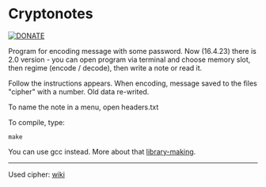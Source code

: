 # Cryptonotes

[![DONATE](https://vl-rw.github.io/my_site/program/icon.png)](https://vl-rw.github.io/my_site/donate/index.html)

Program for encoding message with some password. Now (16.4.23) there
is 2.0 version - you can open program via terminal and choose memory
slot, then regime (encode / decode), then write a note or read it.

Follow the instructions appears. When encoding, message saved to 
the files "cipher" with a number. Old data re-writed.

To name the note in a menu, open headers.txt

To compile, type:
```
make
```

You can use gcc instead. More about that [library-making](https://computer.howstuffworks.com/c15.htm).

* * *

Used cipher: [wiki](https://en.wikipedia.org/wiki/Vigen%C3%A8re_cipher )

